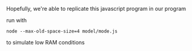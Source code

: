 Hopefully, we're able to replicate this javascript program in our program

run with 
```shell
node --max-old-space-size=4 model/mode.js
```
to simulate low RAM conditions